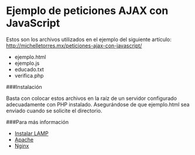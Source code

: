# Ejemplo de peticiones AJAX con JavaScript

Estos son los archivos utilizados en el ejemplo del siguiente artículo:  
http://michelletorres.mx/peticiones-ajax-con-javascript/

  - ejemplo.html
  - ejemplo.js
  - educado.txt
  - verifica.php

###Instalación

Basta con colocar estos archivos en la raíz de un servidor configurado adecuadamente con PHP instalado. Asegurándose de que ejemplo.html sea enviado cuando se solicite el directorio.

###Para más información
  - [Instalar LAMP]
  - [Apache]
  - [Nginx]

[Instalar LAMP]: <http://michelletorres.mx/instalar-lamp/>
[Apache]:http://httpd.apache.org/docs/current/configuring.html
[Nginx]:<https://www.linode.com/docs/websites/nginx/how-to-configure-nginx>
